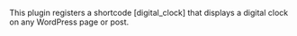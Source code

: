 This plugin registers a shortcode [digital_clock] that displays a digital clock on any WordPress page or post.
